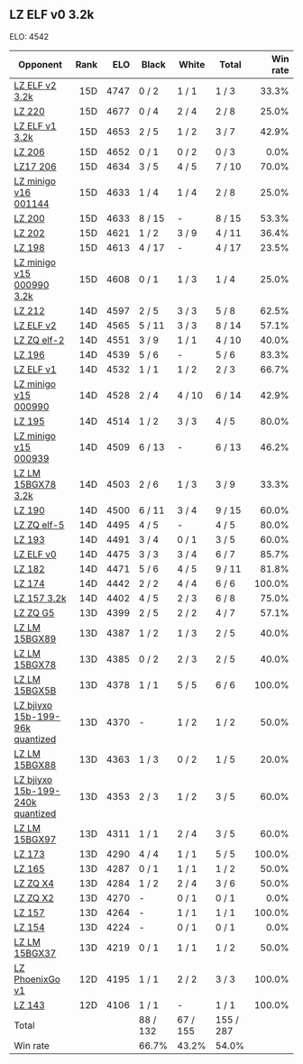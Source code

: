 ## LZ ELF v0 3.2k ##

ELO: 4542

Opponent | Rank | ELO | Black | White | Total | Win rate
---------|-----:|----:|-------|-------|-------|-------:
[LZ ELF v2 3.2k](LZ%20ELF%20v2%203.2k.md) | 15D | 4747 | 0 / 2 | 1 / 1 | 1 / 3 | 33.3%
[LZ 220](LZ%20220.md) | 15D | 4677 | 0 / 4 | 2 / 4 | 2 / 8 | 25.0%
[LZ ELF v1 3.2k](LZ%20ELF%20v1%203.2k.md) | 15D | 4653 | 2 / 5 | 1 / 2 | 3 / 7 | 42.9%
[LZ 206](LZ%20206.md) | 15D | 4652 | 0 / 1 | 0 / 2 | 0 / 3 | 0.0%
[LZ17 206](LZ17%20206.md) | 15D | 4634 | 3 / 5 | 4 / 5 | 7 / 10 | 70.0%
[LZ minigo v16 001144](LZ%20minigo%20v16%20001144.md) | 15D | 4633 | 1 / 4 | 1 / 4 | 2 / 8 | 25.0%
[LZ 200](LZ%20200.md) | 15D | 4633 | 8 / 15 | - | 8 / 15 | 53.3%
[LZ 202](LZ%20202.md) | 15D | 4621 | 1 / 2 | 3 / 9 | 4 / 11 | 36.4%
[LZ 198](LZ%20198.md) | 15D | 4613 | 4 / 17 | - | 4 / 17 | 23.5%
[LZ minigo v15 000990 3.2k](LZ%20minigo%20v15%20000990%203.2k.md) | 15D | 4608 | 0 / 1 | 1 / 3 | 1 / 4 | 25.0%
[LZ 212](LZ%20212.md) | 14D | 4597 | 2 / 5 | 3 / 3 | 5 / 8 | 62.5%
[LZ ELF v2](LZ%20ELF%20v2.md) | 14D | 4565 | 5 / 11 | 3 / 3 | 8 / 14 | 57.1%
[LZ ZQ elf-2](LZ%20ZQ%20elf-2.md) | 14D | 4551 | 3 / 9 | 1 / 1 | 4 / 10 | 40.0%
[LZ 196](LZ%20196.md) | 14D | 4539 | 5 / 6 | - | 5 / 6 | 83.3%
[LZ ELF v1](LZ%20ELF%20v1.md) | 14D | 4532 | 1 / 1 | 1 / 2 | 2 / 3 | 66.7%
[LZ minigo v15 000990](LZ%20minigo%20v15%20000990.md) | 14D | 4528 | 2 / 4 | 4 / 10 | 6 / 14 | 42.9%
[LZ 195](LZ%20195.md) | 14D | 4514 | 1 / 2 | 3 / 3 | 4 / 5 | 80.0%
[LZ minigo v15 000939](LZ%20minigo%20v15%20000939.md) | 14D | 4509 | 6 / 13 | - | 6 / 13 | 46.2%
[LZ LM 15BGX78 3.2k](LZ%20LM%2015BGX78%203.2k.md) | 14D | 4503 | 2 / 6 | 1 / 3 | 3 / 9 | 33.3%
[LZ 190](LZ%20190.md) | 14D | 4500 | 6 / 11 | 3 / 4 | 9 / 15 | 60.0%
[LZ ZQ elf-5](LZ%20ZQ%20elf-5.md) | 14D | 4495 | 4 / 5 | - | 4 / 5 | 80.0%
[LZ 193](LZ%20193.md) | 14D | 4491 | 3 / 4 | 0 / 1 | 3 / 5 | 60.0%
[LZ ELF v0](LZ%20ELF%20v0.md) | 14D | 4475 | 3 / 3 | 3 / 4 | 6 / 7 | 85.7%
[LZ 182](LZ%20182.md) | 14D | 4471 | 5 / 6 | 4 / 5 | 9 / 11 | 81.8%
[LZ 174](LZ%20174.md) | 14D | 4442 | 2 / 2 | 4 / 4 | 6 / 6 | 100.0%
[LZ 157 3.2k](LZ%20157%203.2k.md) | 14D | 4402 | 4 / 5 | 2 / 3 | 6 / 8 | 75.0%
[LZ ZQ G5](LZ%20ZQ%20G5.md) | 13D | 4399 | 2 / 5 | 2 / 2 | 4 / 7 | 57.1%
[LZ LM 15BGX89](LZ%20LM%2015BGX89.md) | 13D | 4387 | 1 / 2 | 1 / 3 | 2 / 5 | 40.0%
[LZ LM 15BGX78](LZ%20LM%2015BGX78.md) | 13D | 4385 | 0 / 2 | 2 / 3 | 2 / 5 | 40.0%
[LZ LM 15BGX5B](LZ%20LM%2015BGX5B.md) | 13D | 4378 | 1 / 1 | 5 / 5 | 6 / 6 | 100.0%
[LZ bjiyxo 15b-199-96k quantized](LZ%20bjiyxo%2015b-199-96k%20quantized.md) | 13D | 4370 | - | 1 / 2 | 1 / 2 | 50.0%
[LZ LM 15BGX88](LZ%20LM%2015BGX88.md) | 13D | 4363 | 1 / 3 | 0 / 2 | 1 / 5 | 20.0%
[LZ bjiyxo 15b-199-240k quantized](LZ%20bjiyxo%2015b-199-240k%20quantized.md) | 13D | 4353 | 2 / 3 | 1 / 2 | 3 / 5 | 60.0%
[LZ LM 15BGX97](LZ%20LM%2015BGX97.md) | 13D | 4311 | 1 / 1 | 2 / 4 | 3 / 5 | 60.0%
[LZ 173](LZ%20173.md) | 13D | 4290 | 4 / 4 | 1 / 1 | 5 / 5 | 100.0%
[LZ 165](LZ%20165.md) | 13D | 4287 | 0 / 1 | 1 / 1 | 1 / 2 | 50.0%
[LZ ZQ X4](LZ%20ZQ%20X4.md) | 13D | 4284 | 1 / 2 | 2 / 4 | 3 / 6 | 50.0%
[LZ ZQ X2](LZ%20ZQ%20X2.md) | 13D | 4270 | - | 0 / 1 | 0 / 1 | 0.0%
[LZ 157](LZ%20157.md) | 13D | 4264 | - | 1 / 1 | 1 / 1 | 100.0%
[LZ 154](LZ%20154.md) | 13D | 4224 | - | 0 / 1 | 0 / 1 | 0.0%
[LZ LM 15BGX37](LZ%20LM%2015BGX37.md) | 13D | 4219 | 0 / 1 | 1 / 1 | 1 / 2 | 50.0%
[LZ PhoenixGo v1](LZ%20PhoenixGo%20v1.md) | 12D | 4195 | 1 / 1 | 2 / 2 | 3 / 3 | 100.0%
[LZ 143](LZ%20143.md) | 12D | 4106 | 1 / 1 | - | 1 / 1 | 100.0%
Total | | | 88 / 132 | 67 / 155 | 155 / 287 | 
Win rate| | | 66.7% | 43.2% | 54.0% | 
